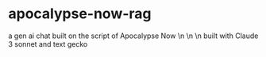 # apocalypse-now-rag
a gen ai chat built on the script of Apocalypse Now
\n
\n
\n
built with Claude 3 sonnet and text gecko 